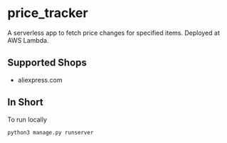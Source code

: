 # price_tracker
  A serverless app to fetch price changes for specified items. Deployed at AWS Lambda.
  
## Supported Shops
  * aliexpress.com

## In Short
To run locally

    python3 manage.py runserver

